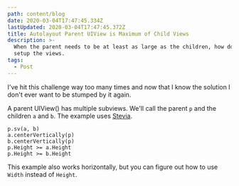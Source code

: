 ```yaml
---
path: content/blog
date: 2020-03-04T17:47:45.334Z
lastUpdated: 2020-03-04T17:47:45.372Z
title: Autolayout Parent UIView is Maximum of Child Views
description: >-
  When the parent needs to be at least as large as the children, how do you
  setup the views.
tags:
  - Post
---
```

I've hit this challenge way too many times and now that I know the solution I don't ever want to be stumped by it again.

A parent UIView() has multiple subviews. We'll call the parent `p` and the children `a` and `b`. The example uses [Stevia](https://github.com/freshOS/Stevia).

```
p.sv(a, b)
a.centerVertically(p)
b.centerVertically(p)
p.Height >= a.Height
p.Height >= b.Height
```

This example also works horizontally, but you can figure out how to use `Width` instead of `Height`.
